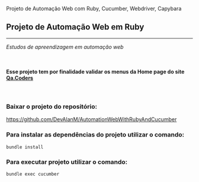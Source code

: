 Projeto de Automação Web com Ruby, Cucumber, Webdriver, Capybara

## Projeto de Automação Web em Ruby
---
*Estudos de apreendizagem em automação web*

<br>

#### Esse projeto tem por finalidade validar os menus da Home page do site **[Qa.Coders](https://qacoders.com.br/)**

<br>

### **Baixar o projeto do repositório:**
https://github.com/DevAlanM/AutomationWebWithRubyAndCucumber
 

### Para instalar as dependências do projeto utilizar o comando:
    bundle install

### Para executar projeto utilizar o comando:
    bundle exec cucumber  
